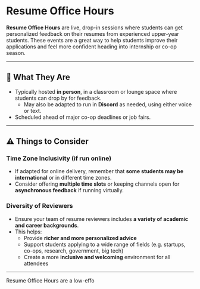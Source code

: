# Resume Office Hours

**Resume Office Hours** are live, drop-in sessions where students can get personalized feedback on their resumes from experienced upper-year students. These events are a great way to help students improve their applications and feel more confident heading into internship or co-op season.

---

## 🧩 What They Are

- Typically hosted **in person**, in a classroom or lounge space where students can drop by for feedback.
  - May also be adapted to run in **Discord** as needed, using either voice or text.
- Scheduled ahead of major co-op deadlines or job fairs.

---

## ⚠️ Things to Consider

### Time Zone Inclusivity (if run online)

- If adapted for online delivery, remember that **some students may be international** or in different time zones.
- Consider offering **multiple time slots** or keeping channels open for **asynchronous feedback** if running virtually.

### Diversity of Reviewers

- Ensure your team of resume reviewers includes **a variety of academic and career backgrounds**.
- This helps:
  - Provide **richer and more personalized advice**
  - Support students applying to a wide range of fields (e.g. startups, co-ops, research, government, big tech)
  - Create a more **inclusive and welcoming** environment for all attendees

---

Resume Office Hours are a low-effo
